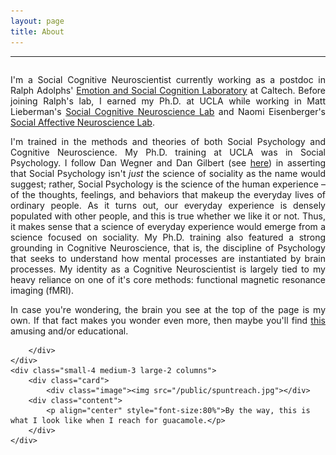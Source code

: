 ```yaml
---
layout: page
title: About
---
```


---

<div class="row">
    <div class="small-8 medium-9 large-10 columns">
        <div class="content">

<p align="justify">I&#39;m a Social Cognitive Neuroscientist currently working as a postdoc in Ralph Adolphs&#39; <a href="http://www.emotion.caltech.edu/">Emotion and Social Cognition Laboratory</a> at Caltech. Before joining Ralph&#39;s lab, I earned my Ph.D. at UCLA while working in Matt Lieberman&#39;s <a href="http://www.scn.ucla.edu/">Social Cognitive Neuroscience Lab</a> and Naomi Eisenberger&#39;s <a href="http://sanlab.psych.ucla.edu/">Social Affective Neuroscience Lab</a>.</p><p align="justify">I&#39;m trained in the methods and theories of both Social Psychology and Cognitive Neuroscience. My Ph.D. training at UCLA was in Social Psychology. I follow Dan Wegner and Dan Gilbert (see <a href="http://scholar.harvard.edu/dwegner/publications/social-psychology%E2%80%93-science-human-experience">here</a>) in asserting that Social Psychology isn&#39;t <em>just</em> the science of sociality as the name would suggest; rather, Social Psychology is the science of the human experience – of the thoughts, feelings, and behaviors that makeup the everyday lives of ordinary people. As it turns out, our everyday experience is densely populated with other people, and this is true whether we like it or not. Thus, it makes sense that a science of everyday experience would emerge from a science focused on sociality. My Ph.D. training also featured a strong grounding in Cognitive Neuroscience, that is, the discipline of Psychology that seeks to understand how mental processes are instantiated by brain processes. My identity as a Cognitive Neuroscientist is largely tied to my heavy reliance on one of it&#39;s core methods: functional magnetic resonance imaging (fMRI).</p><p align="justify">In case you&#39;re wondering, the brain you see at the top of the page is my own. If that fact makes you wonder even more, then maybe you&#39;ll find <a href="http://www.spspblog.org/this-is-my-brain-on-social-cognition/">this</a> amusing and/or educational.</p>

        </div>
    </div>
    <div class="small-4 medium-3 large-2 columns">
        <div class="card">
            <div class="image"><img src="/public/spuntreach.jpg"></div>
        <div class="content">
            <p align="center" style="font-size:80%">By the way, this is what I look like when I reach for guacamole.</p>
        </div>
    </div>
</div>
